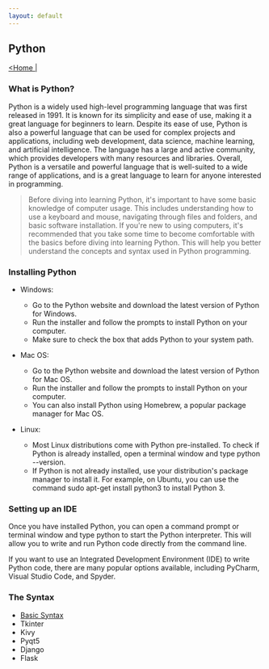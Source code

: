 ```yaml
---
layout: default
---
```

<head>
    <link rel="stylesheet" type="text/css" href="../style.css" />
</head>


## Python
[<Home |](../../../index.md)

### What is Python?
Python is a widely used high-level programming language that was first released in 1991. It is known for its simplicity and ease of use, making it a great language for beginners to learn. Despite its ease of use, Python is also a powerful language that can be used for complex projects and applications, including web development, data science, machine learning, and artificial intelligence. The language has a large and active community, which provides developers with many resources and libraries. Overall, Python is a versatile and powerful language that is well-suited to a wide range of applications, and is a great language to learn for anyone interested in programming.

> Before diving into learning Python, it's important to have some basic knowledge of computer usage. This includes understanding how to use a keyboard and mouse, navigating through files and folders, and basic software installation. If you're new to using computers, it's recommended that you take some time to become comfortable with the basics before diving into learning Python. This will help you better understand the concepts and syntax used in Python programming.

### Installing Python
* Windows:
    * Go to the Python website and download the latest version of Python for Windows.
    * Run the installer and follow the prompts to install Python on your computer.
    * Make sure to check the box that adds Python to your system path.

* Mac OS:
    * Go to the Python website and download the latest version of Python for Mac OS.
    * Run the installer and follow the prompts to install Python on your computer.
    * You can also install Python using Homebrew, a popular package manager for Mac OS.

* Linux:
    * Most Linux distributions come with Python pre-installed. To check if Python is already installed, open a terminal window and type python --version.
    * If Python is not already installed, use your distribution's package manager to install it. For example, on Ubuntu, you can use the command sudo apt-get install python3 to install Python 3.

### Setting up an IDE
Once you have installed Python, you can open a command prompt or terminal window and type python to start the Python interpreter. This will allow you to write and run Python code directly from the command line.

If you want to use an Integrated Development Environment (IDE) to write Python code, there are many popular options available, including PyCharm, Visual Studio Code, and Spyder.

### The Syntax
* [Basic Syntax](asset/syntax.md)
* Tkinter
* Kivy
* Pyqt5
* Django
* Flask